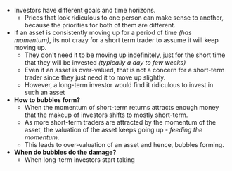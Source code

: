 - Investors have different goals and time horizons.
	- Prices that look ridiculous to one person can make sense to another, because the priorities for both of them are different.
- If an asset is consistently moving up for a period of time *(has momentum)*, its not crazy for a short term trader to assume it will keep moving up.
	- They don't need it to be moving up indefinitely, just for the short time that they will be invested *(typically a day to few weeks)*
	- Even if an asset is over-valued, that is not a concern for a short-term trader since they just need it to move up slightly.
	- However, a long-term investor would find it ridiculous to invest in such an asset
- **How to bubbles form?**
	- When the momentum of short-term returns attracts enough money that the makeup of investors shifts to mostly short-term.
	- As more short-term traders are attracted by the momentum of the asset, the valuation of the asset keeps going up - *feeding the momentum*.
	- This leads to over-valuation of an asset and hence, bubbles forming.
- **When do bubbles do the damage?**
	- When long-term investors start taking 